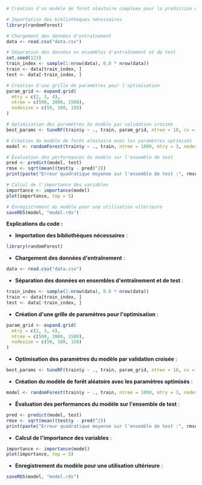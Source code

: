 ```r
# Création d'un modèle de forêt aléatoire complexe pour la prédiction de valeurs de régression continue

# Importation des bibliothèques nécessaires
library(randomForest)

# Chargement des données d'entraînement
data <- read.csv("data.csv")

# Séparation des données en ensembles d'entraînement et de test
set.seed(123)
train_index <- sample(1:nrow(data), 0.8 * nrow(data))
train <- data[train_index, ]
test <- data[-train_index, ]

# Création d'une grille de paramètres pour l'optimisation
param_grid <- expand.grid(
  mtry = c(2, 3, 4),
  ntree = c(500, 1000, 1500),
  nodesize = c(50, 100, 150)
)

# Optimisation des paramètres du modèle par validation croisée
best_params <- tuneRF(train$y ~ ., train, param_grid, ntree = 10, cv = 10)

# Création du modèle de forêt aléatoire avec les paramètres optimisés
model <- randomForest(train$y ~ ., train, ntree = 1000, mtry = 3, nodesize = 100)

# Évaluation des performances du modèle sur l'ensemble de test
pred <- predict(model, test)
rmse <- sqrt(mean((test$y - pred)^2))
print(paste("Erreur quadratique moyenne sur l'ensemble de test :", rmse))

# Calcul de l'importance des variables
importance <- importance(model)
plot(importance, top = 5)

# Enregistrement du modèle pour une utilisation ultérieure
saveRDS(model, "model.rds")
```

**Explications du code :**

* **Importation des bibliothèques nécessaires** :

```r
library(randomForest)
```

* **Chargement des données d'entraînement** :

```r
data <- read.csv("data.csv")
```

* **Séparation des données en ensembles d'entraînement et de test** :

```r
train_index <- sample(1:nrow(data), 0.8 * nrow(data))
train <- data[train_index, ]
test <- data[-train_index, ]
```

* **Création d'une grille de paramètres pour l'optimisation** :

```r
param_grid <- expand.grid(
  mtry = c(2, 3, 4),
  ntree = c(500, 1000, 1500),
  nodesize = c(50, 100, 150)
)
```

* **Optimisation des paramètres du modèle par validation croisée** :

```r
best_params <- tuneRF(train$y ~ ., train, param_grid, ntree = 10, cv = 10)
```

* **Création du modèle de forêt aléatoire avec les paramètres optimisés** :

```r
model <- randomForest(train$y ~ ., train, ntree = 1000, mtry = 3, nodesize = 100)
```

* **Évaluation des performances du modèle sur l'ensemble de test** :

```r
pred <- predict(model, test)
rmse <- sqrt(mean((test$y - pred)^2))
print(paste("Erreur quadratique moyenne sur l'ensemble de test :", rmse))
```

* **Calcul de l'importance des variables** :

```r
importance <- importance(model)
plot(importance, top = 5)
```

* **Enregistrement du modèle pour une utilisation ultérieure** :

```r
saveRDS(model, "model.rds")
```